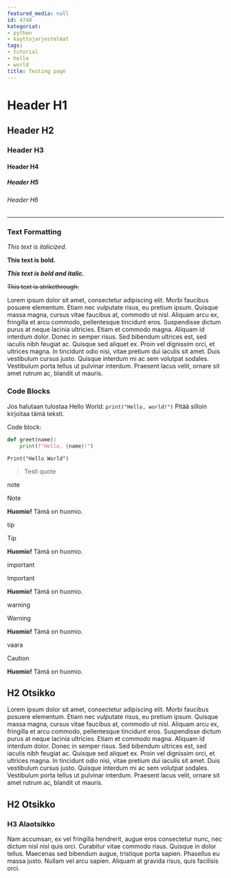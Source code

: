 ```yaml
---
featured_media: null
id: 4748
kategoriat:
- python
- kayttojarjestelmat
tags:
- tutorial
- hello
- world
title: Testing page
---
```


# Header H1

## Header H2

### Header H3

#### Header H4

##### Header H5

###### Header H6

---

### Text Formatting

*This text is italicized.*

**This text is bold.**

***This text is bold and italic.***

~~This text is strikethrough.~~

Lorem ipsum dolor sit amet, consectetur adipiscing elit. Morbi faucibus posuere elementum. Etiam nec vulputate risus, eu pretium ipsum. Quisque massa magna, cursus vitae faucibus at, commodo ut nisl. Aliquam arcu ex, fringilla et arcu commodo, pellentesque tincidunt eros. Suspendisse dictum purus at neque lacinia ultricies. Etiam et commodo magna. Aliquam id interdum dolor. Donec in semper risus. Sed bibendum ultrices est, sed iaculis nibh feugiat ac. Quisque sed aliquet ex. Proin vel dignissim orci, et ultrices magna. In tincidunt odio nisi, vitae pretium dui iaculis sit amet. Duis vestibulum cursus justo. Quisque interdum mi ac sem volutpat sodales. Vestibulum porta tellus ut pulvinar interdum. Praesent lacus velit, ornare sit amet rutrum ac, blandit ut mauris.

### Code Blocks

Jos halutaan tulostaa Hello World: `print("Hello, world!")` Pitää silloin kirjoitaa tämä teksti.

Code block:

```python
def greet(name):
    print(f"Hello, {name}!")

```

```
Print("Hello World")
```

> Testi quote

note
> [!NOTE]
> **Huomio!** Tämä on huomio.


tip
> [!TIP]
> **Huomio!** Tämä on huomio.


important
> [!IMPORTANT]
> **Huomio!** Tämä on huomio.


warning
> [!WARNING]
> **Huomio!** Tämä on huomio.

vaara
> [!CAUTION]
> **Huomio!** Tämä on huomio.

## H2 Otsikko

Lorem ipsum dolor sit amet, consectetur adipiscing elit. Morbi faucibus posuere elementum. Etiam nec vulputate risus, eu pretium ipsum. Quisque massa magna, cursus vitae faucibus at, commodo ut nisl. Aliquam arcu ex, fringilla et arcu commodo, pellentesque tincidunt eros. Suspendisse dictum purus at neque lacinia ultricies. Etiam et commodo magna. Aliquam id interdum dolor. Donec in semper risus. Sed bibendum ultrices est, sed iaculis nibh feugiat ac. Quisque sed aliquet ex. Proin vel dignissim orci, et ultrices magna. In tincidunt odio nisi, vitae pretium dui iaculis sit amet. Duis vestibulum cursus justo. Quisque interdum mi ac sem volutpat sodales. Vestibulum porta tellus ut pulvinar interdum. Praesent lacus velit, ornare sit amet rutrum ac, blandit ut mauris.

## H2 Otsikko
### H3 Alaotsikko

Nam accumsan, ex vel fringilla hendrerit, augue eros consectetur nunc, nec dictum nisl nisl quis orci. Curabitur vitae commodo risus. Quisque in dolor tellus. Maecenas sed bibendum augue, tristique porta sapien. Phasellus eu massa justo. Nullam vel arcu sapien. Aliquam at gravida risus, quis facilisis orci.